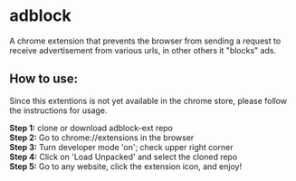 # adblock

A chrome extension that prevents the browser from sending a request to receive advertisement from various urls, in other others it "blocks" ads.  

## How to use:

Since this extentions is not yet available in the chrome store, please follow the instructions for usage.

<b>Step 1:</b> clone or download adblock-ext repo<br />
<b>Step 2:</b> Go to chrome://extensions in the browser<br />
<b>Step 3:</b> Turn developer mode 'on'; check upper right corner<br />
<b>Step 4:</b> Click on 'Load Unpacked' and select the cloned repo<br />
<b>Step 5:</b> Go to any website, click the extension icon, and enjoy!
